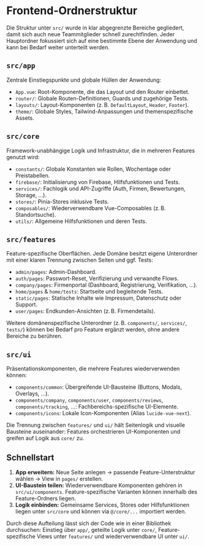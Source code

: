 # Frontend-Ordnerstruktur

Die Struktur unter `src/` wurde in klar abgegrenzte Bereiche gegliedert, damit sich auch neue Teammitglieder schnell zurechtfinden. Jeder Hauptordner fokussiert sich auf eine bestimmte Ebene der Anwendung und kann bei Bedarf weiter unterteilt werden.

## `src/app`

Zentrale Einstiegspunkte und globale Hüllen der Anwendung:

- `App.vue`: Root-Komponente, die das Layout und den Router einbettet.
- `router/`: Globale Routen-Definitionen, Guards und zugehörige Tests.
- `layouts/`: Layout-Komponenten (z. B. `DefaultLayout`, `Header`, `Footer`).
- `theme/`: Globale Styles, Tailwind-Anpassungen und themenspezifische Assets.

## `src/core`

Framework-unabhängige Logik und Infrastruktur, die in mehreren Features genutzt wird:

- `constants/`: Globale Konstanten wie Rollen, Wochentage oder Preistabellen.
- `firebase/`: Initialisierung von Firebase, Hilfsfunktionen und Tests.
- `services/`: Fachlogik und API-Zugriffe (Auth, Firmen, Bewertungen, Storage, …).
- `stores/`: Pinia-Stores inklusive Tests.
- `composables/`: Wiederverwendbare Vue-Composables (z. B. Standortsuche).
- `utils/`: Allgemeine Hilfsfunktionen und deren Tests.

## `src/features`

Feature-spezifische Oberflächen. Jede Domäne besitzt eigene Unterordner mit einer klaren Trennung zwischen Seiten und ggf. Tests:

- `admin/pages`: Admin-Dashboard.
- `auth/pages`: Passwort-Reset, Verifizierung und verwandte Flows.
- `company/pages`: Firmenportal (Dashboard, Registrierung, Verifikation, …).
- `home/pages` & `home/tests`: Startseite und begleitende Tests.
- `static/pages`: Statische Inhalte wie Impressum, Datenschutz oder Support.
- `user/pages`: Endkunden-Ansichten (z. B. Firmendetails).

Weitere domänenspezifische Unterordner (z. B. `components/`, `services/`, `tests/`) können bei Bedarf pro Feature ergänzt werden, ohne andere Bereiche zu berühren.

## `src/ui`

Präsentationskomponenten, die mehrere Features wiederverwenden können:

- `components/common`: Übergreifende UI-Bausteine (Buttons, Modals, Overlays, …).
- `components/company`, `components/user`, `components/reviews`, `components/tracking`, …: Fachbereichs-spezifische UI-Elemente.
- `components/icons`: Lokale Icon-Komponenten (Alias `lucide-vue-next`).

Die Trennung zwischen `features/` und `ui/` hält Seitenlogik und visuelle Bausteine auseinander: Features orchestrieren UI-Komponenten und greifen auf Logik aus `core/` zu.

## Schnellstart

1. **App erweitern:** Neue Seite anlegen → passende Feature-Unterstruktur wählen → View in `pages/` erstellen.
2. **UI-Baustein teilen:** Wiederverwendbare Komponenten gehören in `src/ui/components`. Feature-spezifische Varianten können innerhalb des Feature-Ordners liegen.
3. **Logik einbinden:** Gemeinsame Services, Stores oder Hilfsfunktionen liegen unter `src/core` und können via `@/core/...` importiert werden.

Durch diese Aufteilung lässt sich der Code wie in einer Bibliothek durchsuchen: Einstieg über `app/`, geteilte Logik unter `core/`, Feature-spezifische Views unter `features/` und wiederverwendbare UI unter `ui/`.
